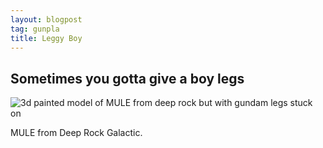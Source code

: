 ```yaml
---
layout: blogpost
tag: gunpla
title: Leggy Boy
---
```


## Sometimes you gotta give a boy legs

<div class="image-container">
<img class="halfimage" src="/assets/images/shitposts/MULE_leg.jpg" alt="3d painted model of MULE from deep rock but with gundam legs stuck on">
</div>

MULE from Deep Rock Galactic.